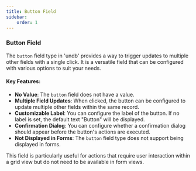 ```yaml
---
title: Button Field
sidebar:
	order: 1
---
```


### Button Field

The `button` field type in 'undb' provides a way to trigger updates to multiple other fields with a single click. It is a versatile field that can be configured with various options to suit your needs.

#### Key Features:

- **No Value**: The `button` field does not have a value.
- **Multiple Field Updates**: When clicked, the button can be configured to update multiple other fields within the same record.
- **Customizable Label**: You can configure the label of the button. If no label is set, the default text "Button" will be displayed.
- **Confirmation Dialog**: You can configure whether a confirmation dialog should appear before the button's actions are executed.
- **Not Displayed in Forms**: The `button` field type does not support being displayed in forms.

This field is particularly useful for actions that require user interaction within a grid view but do not need to be available in form views.
